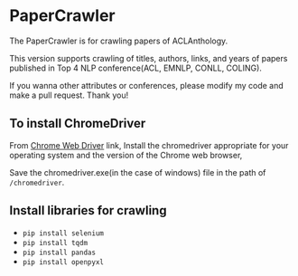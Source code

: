 # PaperCrawler
The PaperCrawler is for crawling papers of ACLAnthology.

This version supports crawling of titles, authors, links, and years of papers published in Top 4 NLP conference(ACL, EMNLP, CONLL, COLING).

If you wanna other attributes or conferences, please modify my code and make a pull request. Thank you!

## To install ChromeDriver

From [Chrome Web Driver](https://chromedriver.chromium.org/) link, Install the chromedriver appropriate for your operating system and the version of the Chrome web browser,

Save the chromedriver.exe(in the case of windows) file in the path of `/chromedriver`.

## Install libraries for crawling

* `pip install selenium`
* `pip install tqdm`
* `pip install pandas`
* `pip install openpyxl`